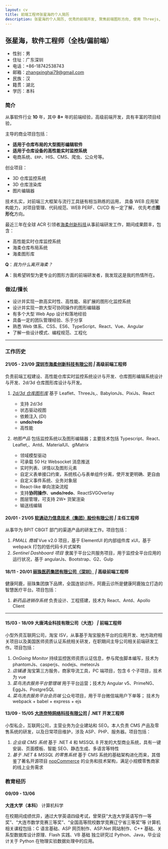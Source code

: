 ```yaml
---
layout: cv
title: 前端工程师张星海的个人简历
description: 张星海的个人简历, 优秀的前端开发, 聚焦前端图形方向, 使用 Threejs, React
---
```


## 张星海，软件工程师（全栈/偏前端）

- 性别：男
- 住址：广东深圳
- 电话：+86-18742538743
- 邮箱：zhangxinghai79@gmail.com
- 民族：汉
- 籍贯：湖北
- 学历：本科

### 简介

从事软件行业 **10** 年，其中 **8+** 年的前端经验，高级前端开发，具有丰富的项目经验，

主导的商业项目包括：

- **适用于仓库布局的大型图形编辑软件**
- **适用于仓库设备的高性能实时监控系统**
- 电商系统、`ERP`、HIS、CMS、爬虫、公众号等。

创业项目：

- 3D 仓库监控系统
- 3D 仓库渲染库
- 图片编辑器

技术扎实，对前端三大框架与流行工具链有相当熟练的运用， 具备 WEB 应用架构能力，对项目管理、代码规范、WEB PERF、CI/CD 有一定了解， 优先考虑**图形化**方向。

最近三年在全球 ACR 引领者[海柔创新科技](https://www.hairobotics.com/company)从事前端研发工作，期间成果颇丰，包含：

- 高性能实时仓库监控系统
- 海柔仓库布局系统
- 海柔图形库

**Q**：_我为什么离开海柔？_

**A**：我希望转型为更专业的图形方面的前端研发者，我发现这是我的热情所在。

### 做过/擅长

- 设计并实现一款高实时性、高性能、易扩展的图形化监控系统
- 设计并实现一款大型可协同操作的图形编辑器
- 有多个大型 Web App 设计和落地经验
- 具备一定的团队管理经验、乐于分享
- 熟悉 Web 体系、CSS、ES6、TypeScript、React、Vue、Angular
- 了解一些设计模式、编程规范、工程化

---

### 工作历史

#### 21/05 - 23/09 [深圳市海柔创新科技有限公司](https://www.hairobotics.com/company) _|_ 高级前端工程师

负责前端工程建设、高性能仓库实时监控系统设计与开发、仓库图形编辑系统设计与开发、2d/3d 仓库图形库设计与开发。

1. _[2d/3d 仓库图形库](https://wik.zhangxinghai.cn)_ 基于 Leaflet、ThreeJs,、BabylonJs、PixiJs、React

   - 支持 2d/3d
   - 状态驱动视图
   - 依赖注入 (DI)
   - **undo/redo**
   - 高性能

2. _地图产品_ 包括监控系统以及图形编辑器；主要技术包括 Typescript、React、Leaflet,、Antd、MaterialUI、glMatrix

   - 领域模型驱动
   - 可承载 50 Hz Websocket 消息推送
   - 实时列表、详情以及图形元素
   - 自定义表单接口约束，系统核心与表单组件分离，使开发更明确、更自由
   - 自定义事件系统、业务对象层
   - React-like 单向渲染流程
   - 支持**协同操作**、**undo/redo**、ReactSVGOverlay
   - 图层管理，可支持 2W+ 货架渲染
   - 输送线编辑

#### 20/01 - 21/05 [软通动力信息技术（集团）股份有限公司](https://www.isoftstone.com/) _|_ 主任工程师

从事华为 BPIT CBGIT 部门的渠道产品的研发工作。项目包括：

1. _PMALL 商城_ Vue v2.0 项目，基于 ElementUI 的内部组件库 xUI，基于 webpack 打包的低代码卡片式架构
2. _Sentinel Dashboard 项目_ 隶属于平台公共服务项目，用于监控全平台应用的运行状况，基于 angularJs、Bootstrap、G2、Gulp

#### 18/11 - 20/01 [丽珠医药集团有限公司（深圳）](https://www.livzon.com.cn/) _|_ 高级前端工程师

健康阿鹿，丽珠集团旗下品牌，全国连锁诊所，阿鹿云诊所是健康阿鹿独立打造的智慧医疗平台。项目包括：

1. _新药品进销存系统_ 负责设计、工程搭建，技术为 React、Antd、Apollo Client

---

#### 15/03 - 18/09 大唐鸿业科技有限公司（大连） _|_ 前端工程师

小型外资互联网公司，淘宝 ISV，从事基于淘宝服务平台的应用开发、地方政府相关项目以及美国医师资质认证系统相关研发，在职期间主导公司相关前端研发工作。项目包括：

1. _OnGoing Monitor_ 持续监控医师资质认证信息，参与爬虫脚本编写，技术为 phantomJs、casperjs、nodejs、meteorJs
2. _店铺通_ 淘宝第三方服务，商家导流工具，PC 端项目，包含 6 个子项目，技术为 vue
3. _菜鸟洗衣服务平台管理端_ 用于平台运营；技术为 Angular v5、PrimeNG、EggJs、PostgreSQL
4. _菜鸟洗衣服务平台会员端_ 公众号项目，用于平台微信端用户下单等； 技术为 webpack + babel + express + ejs

#### 13/09 - 15/05 [大连奈特网络科技有限公司](http://www.naite.com.cn/) _|_ .NET 开发工程师

小型私企，互联网公司，主营业务为企业建站和 SEO。本人负责 CMS 产品及零售系统的研发，以及日常项目维护，涉及 ASP、PHP、服务器。项目包括：

1. _企业级 CMS 系统_ 基于 .NET 4 和 MSSQL 8 开发的大型商业系统，具有一键安装、页面模板、智能 SEO、静态生成、多语言等特性
2. _基于 .NET & MSSQL 的零售系统_ 基于 CMS 系统的基础架构进化而来，其借鉴了著名开源项目 [nopCommerce](https://www.nopcommerce.com/en) 的业务和技术架构，满足小规模零售商家的线上业务需求

### 教育经历

#### 09/09 - 13/06

**大连大学（本科）** 计算机科学

在校期间成绩优异，通过大学英语四级考试，曾荣获“大连大学英语写作一等奖”、“大连市数学竞赛三等奖”、“全国高等院校数学竞赛辽宁省三等奖”等 计算机相关课程包括：C 语言基础、ASP 网页制作、ASP.Net 网站制作、C++ 基础、关系型数据库设计原理、Flash 实践、VB 基础 独立研究过 Python、Java，毕业设计关于 Python 在物理实验数据处理中的应用。
